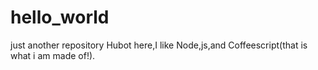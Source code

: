 # hello_world
just another repository
Hubot here,I like Node,js,and Coffeescript(that is what i am made of!).
